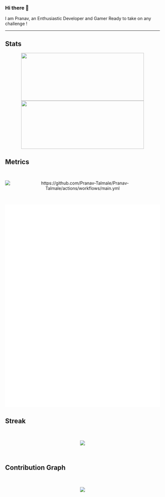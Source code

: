 ### Hi there 👋
I am Pranav, an Enthusiastic Developer and Gamer Ready to take on any challenge !
____________________________________________________________________________________________________________________________________________

## Stats
<p align="center">
<a href="https://github.com/Pranav-Talmale">
  <img align="center" height=156px width=400px src="https://github-readme-stats.vercel.app/api?username=Pranav-Talmale&show_icons=true&theme=midnight-purple" />
</a>
<a href="https://github.com/Pranav-Talmale">
  <img align="center" height=157px width=400px src="https://github-readme-stats.vercel.app/api/top-langs/?username=Pranav-Talmale&theme=midnight-purple&layout=compact" />
</a></p>

## Metrics
<br>
<p align="center">
<img src="https://github.com/Pranav-Talmale/Pranav-Talmale/actions/workflows/main.yml/badge.svg" alt="https://github.com/Pranav-Talmale/Pranav-Talmale/actions/workflows/main.yml" /><br></p>
</p>

<br>
<p align="center">
<img src="https://github.com/Pranav-Talmale/Pranav-Talmale/blob/main/github-metrics.svg" alt="Pranav-Talmale" /><br>
</p>

## Streak
<br>
<p align="center">
<img align="center" src="https://github-readme-streak-stats.herokuapp.com?user=Pranav-Talmale&theme=vision-friendly-dark&date_format=M%20j%5B%2C%20Y%5D"/>
</p>
</br>

## Contribution Graph 
<br>
<p align="center">
<img align="center" src="https://activity-graph.herokuapp.com/graph?username=Pranav-Talmale&bg_color=000000&color=9243ef&line=9243ef&point=fcaf00&radius=5"/>
</p>
</br>

